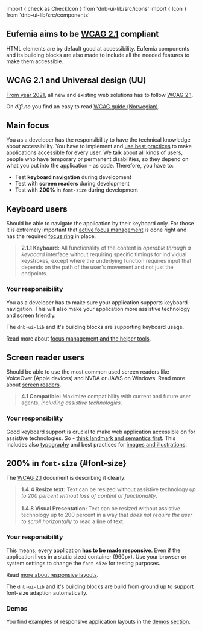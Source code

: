 import { check as CheckIcon } from 'dnb-ui-lib/src/icons'
import { Icon } from 'dnb-ui-lib/src/components'

## Eufemia aims to be [WCAG 2.1](https://www.w3.org/TR/WCAG21/) compliant

HTML elements are by default good at accessibility. Eufemia components and its building blocks are also made to include all the needed features to make them accessible.

## WCAG 2.1 and Universal design (UU)

[From year 2021](https://uu.difi.no/krav-og-regelverk/webdirektivet-og-wcag-21), all new and existing web solutions has to follow [WCAG 2.1](https://www.w3.org/TR/WCAG21/).

On _difi.no_ you find an easy to read [WCAG guide (Norwegian)](https://uu.difi.no/krav-og-regelverk/wcag-20-standarden).

## Main focus

You as a developer has the responsibility to have the technical knowledge about accessibility. You have to implement and [use best practices](!/uilib/usage/accessibility) to make applications accessible for every user. We talk about all kinds of users, people who have temporary or permanent disabilities, so they depend on what you put into the application - as code. Therefore, you have to:

- Test **keyboard navigation** during development <Icon icon={CheckIcon} aria-hidden />
- Test with **screen readers** during development <Icon icon={CheckIcon} aria-hidden />
- Test with **200%** in `font-size` during development <Icon icon={CheckIcon} aria-hidden />

## Keyboard users

Should be able to navigate the application by their keyboard only. For those it is extremely important that [active focus management](uilib/usage/accessibility/focus) is done right and has the required [focus ring](https://www.w3.org/TR/2008/REC-WCAG20-20081211/#navigation-mechanisms-focus-visible) in place.

> **2.1.1 Keyboard:** All functionality of the content is _operable through a keyboard_ interface without requiring specific timings for individual keystrokes, except where the underlying function requires input that depends on the path of the user's movement and not just the endpoints.

### Your responsibility

You as a developer has to make sure your application supports keyboard navigation. This will also make your application more assistive technology and screen friendly.

The `dnb-ui-lib` and it's building blocks are supporting keyboard usage.

Read more about [focus management and the helper tools](!/uilib/usage/accessibility/focus).

## Screen reader users

Should be able to use the most common used screen readers like VoiceOver (Apple devices) and NVDA or JAWS on Windows. Read more about [screen readers](!/uilib/usage/accessibility/screenreader).

> **4.1 Compatible:** Maximize compatibility with current and future user agents, _including assistive technologies_.

### Your responsibility

Good keyboard support is crucial to make web application accessible on for assistive technologies. So - [think landmark and semantics first](!/uilib/usage/accessibility#landmark--and-semantics-example). This includes also [typography](!/uilib/usage/best-practices/for-typography#think-semantics-first) and best practices for [images and illustrations](!/uilib/usage/accessibility/screenreader).

## **200%** in `font-size` {#font-size}

The [WCAG 2.1](https://www.w3.org/TR/WCAG21/) document is describing it clearly:

> **1.4.4 Resize text:** Text can be resized without assistive technology _up to 200 percent without loss of content or functionality_.<br /><br /> **1.4.8 Visual Presentation:** Text can be resized without assistive technology up to 200 percent in a way that _does not require the user to scroll horizontally_ to read a line of text.

### Your responsibility

This means; every application **has to be made responsive**. Even if the application lives in a static sized container (960px). Use your browser or system settings to change the `font-size` for testing purposes.

Read [more about responsive layouts](!/uilib/usage/layout#responsiveness).

The `dnb-ui-lib` and it's building blocks are build from ground up to support font-size adaption automatically.

### Demos

You find examples of responsive application layouts in the [demos section](!/uilib/getting-started/demos).
